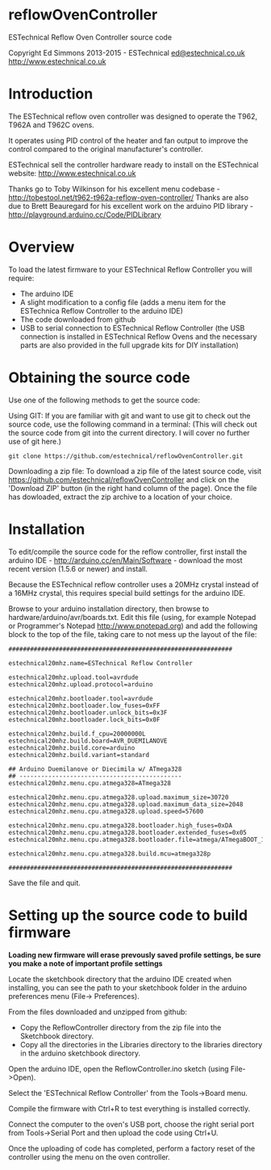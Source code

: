 reflowOvenController
====================

ESTechnical Reflow Oven Controller source code

Copyright Ed Simmons 2013-2015 - ESTechnical
ed@estechnical.co.uk
http://www.estechnical.co.uk


Introduction
====================

The ESTechnical reflow oven controller was designed to operate the T962, T962A and T962C ovens.

It operates using PID control of the heater and fan output to improve the control compared to the original manufacturer's controller.

ESTechnical sell the controller hardware ready to install on the ESTechnical website: http://www.estechnical.co.uk

Thanks go to Toby Wilkinson for his excellent menu codebase - http://tobestool.net/t962-t962a-reflow-oven-controller/
Thanks are also due to Brett Beauregard for his excellent work on the arduino PID library - http://playground.arduino.cc/Code/PIDLibrary

Overview
====================

To load the latest firmware to your ESTechnical Reflow Controller you will require:
 * The arduino IDE
 * A slight modification to a config file (adds a menu item for the ESTechnica Reflow Controller to the arduino IDE)
 * The code downloaded from github
 * USB to serial connection to ESTechnical Reflow Controller (the USB connection is installed in ESTechnical Reflow Ovens and the necessary parts are also provided in the full upgrade kits for DIY installation)


Obtaining the source code
====================

Use one of the following methods to get the source code:

Using GIT:
If you are familiar with git and want to use git to check out the source code, use the following command in a terminal:
(This will check out the source code from git into the current directory. I will cover no further use of git here.)

	git clone https://github.com/estechnical/reflowOvenController.git


Downloading a zip file:
	To download a zip file of the latest source code, visit https://github.com/estechnical/reflowOvenController and click on the
	'Download ZIP' button (in the right hand column of the page). Once the file has dowloaded, extract the zip archive to a location of your choice.


Installation
====================

To edit/compile the source code for the reflow controller, first install the arduino IDE - http://arduino.cc/en/Main/Software - download the most recent version (1.5.6 or newer) and install.

Because the ESTechnical reflow controller uses a 20MHz crystal instead of a 16MHz crystal, this requires special build settings for the arduino IDE. 

Browse to your arduino installation directory, then browse to hardware/arduino/avr/boards.txt. Edit this file (using, for example Notepad or Programmer's Notepad http://www.pnotepad.org) and add the following block to the top of the file, taking care to not mess up the layout of the file:


	##############################################################

	estechnical20mhz.name=ESTechnical Reflow Controller
	
	estechnical20mhz.upload.tool=avrdude
	estechnical20mhz.upload.protocol=arduino

	estechnical20mhz.bootloader.tool=avrdude
	estechnical20mhz.bootloader.low_fuses=0xFF
	estechnical20mhz.bootloader.unlock_bits=0x3F
	estechnical20mhz.bootloader.lock_bits=0x0F

	estechnical20mhz.build.f_cpu=20000000L
	estechnical20mhz.build.board=AVR_DUEMILANOVE
	estechnical20mhz.build.core=arduino
	estechnical20mhz.build.variant=standard

	## Arduino Duemilanove or Diecimila w/ ATmega328
	## ---------------------------------------------
	estechnical20mhz.menu.cpu.atmega328=ATmega328

	estechnical20mhz.menu.cpu.atmega328.upload.maximum_size=30720
	estechnical20mhz.menu.cpu.atmega328.upload.maximum_data_size=2048
	estechnical20mhz.menu.cpu.atmega328.upload.speed=57600

	estechnical20mhz.menu.cpu.atmega328.bootloader.high_fuses=0xDA
	estechnical20mhz.menu.cpu.atmega328.bootloader.extended_fuses=0x05
	estechnical20mhz.menu.cpu.atmega328.bootloader.file=atmega/ATmegaBOOT_168_atmega328.hex

	estechnical20mhz.menu.cpu.atmega328.build.mcu=atmega328p

	##############################################################


Save the file and quit.

Setting up the source code to build firmware
====================

**Loading new firmware will erase prevously saved profile settings, be sure you make a note of important profile settings**

Locate the sketchbook directory that the arduino IDE created when installing, you can see the path to your sketchbook folder in the arduino preferences menu (File-> Preferences).

From the files downloaded and unzipped from github:

 * Copy the ReflowController directory from the zip file into the Sketchbook directory. 
 * Copy all the directories in the Libraries directory to the libraries directory in the arduino sketchbook directory.

Open the arduino IDE, open the ReflowController.ino sketch (using File->Open). 

Select the 'ESTechnical Reflow Controller' from the Tools->Board menu. 

Compile the firmware with Ctrl+R to test everything is installed correctly.

Connect the computer to the oven's USB port, choose the right serial port from Tools->Serial Port and then upload the code using Ctrl+U.

Once the uploading of code has completed, perform a factory reset of the controller using the menu on the oven controller.





